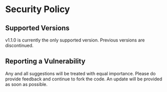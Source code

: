 # Security Policy

## Supported Versions

v1.1.0 is currently the only supported version.
Previous versions are discontinued.

## Reporting a Vulnerability

Any and all suggestions will be treated with equal importance. Please do provide feedback and continue to fork the code.
An update will be provided as soon as possible.
